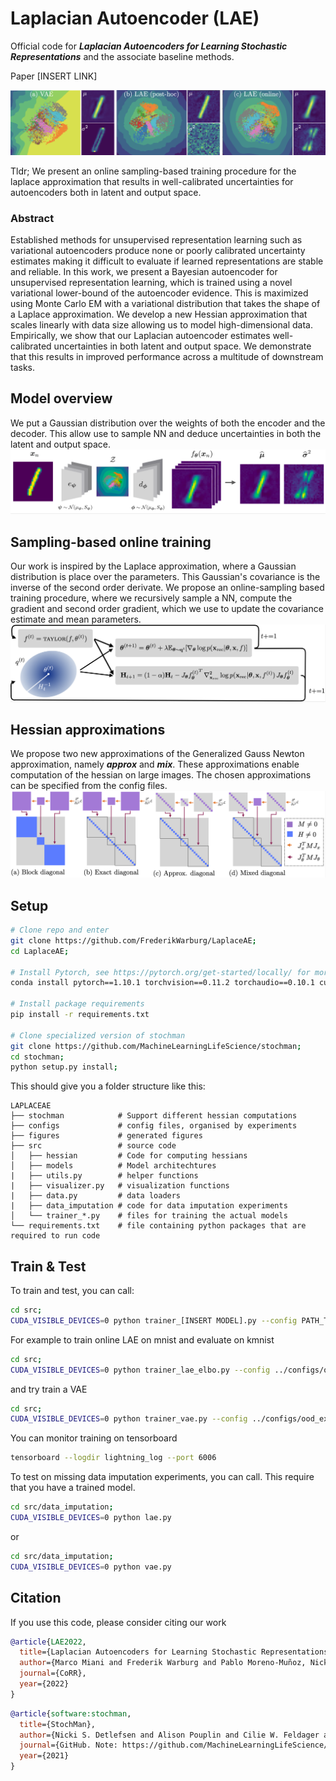 # Laplacian Autoencoder (LAE)

Official code for ***Laplacian Autoencoders for Learning Stochastic Representations*** and the associate baseline methods. 

Paper [INSERT LINK]

![](figures/readme/teaser.png)

Tldr; We present an online sampling-based training procedure for the laplace approximation that results in well-calibrated uncertainties for autoencoders both in latent and output space.

### Abstract

Established methods for unsupervised representation learning such as variational autoencoders produce none or poorly calibrated uncertainty estimates making it difficult to evaluate if learned representations are stable and reliable. In this work, we present a Bayesian autoencoder for unsupervised representation learning, which is trained using a novel variational lower-bound of the autoencoder evidence. This is maximized using Monte Carlo EM with a variational distribution that takes the shape of a Laplace approximation. We develop a new Hessian approximation that scales linearly with data size allowing us to model high-dimensional data. Empirically, we show that our Laplacian autoencoder estimates well-calibrated uncertainties in both latent and output space. We demonstrate that this results in improved performance across a multitude of downstream tasks.


## Model overview

We put a Gaussian distribution over the weights of both the encoder and the decoder. This allow use to sample NN and deduce uncertainties in both the latent and output space. 
![](figures/readme/model_overview.png)


##  Sampling-based online training
Our work is inspired by the Laplace approximation, where a Gaussian distribution is place over the parameters. This Gaussian's covariance is the inverse of the second order derivate. We propose an online-sampling based training procedure, where we recursively sample a NN, compute the gradient and second order gradient, which we use to update the covariance estimate and mean parameters.
![](figures/readme/sampling_based_training.png)

## Hessian approximations
We propose two new approximations of the Generalized Gauss Newton approximation, namely ***approx*** and ***mix***. These approximations enable computation of the hessian on large images. The chosen approximations can be specified from the config files.
![](figures/readme/hessian_approximation.png)

## Setup

```bash 
# Clone repo and enter
git clone https://github.com/FrederikWarburg/LaplaceAE;
cd LaplaceAE;

# Install Pytorch, see https://pytorch.org/get-started/locally/ for more instuctions
conda install pytorch==1.10.1 torchvision==0.11.2 torchaudio==0.10.1 cudatoolkit=10.2 -c pytorch

# Install package requirements
pip install -r requirements.txt

# Clone specialized version of stochman
git clone https://github.com/MachineLearningLifeScience/stochman;
cd stochman;
python setup.py install;
```

This should give you a folder structure like this:

    LAPLACEAE
    ├── stochman            # Support different hessian computations
    ├── configs             # config files, organised by experiments
    ├── figures             # generated figures
    ├── src                 # source code
    │   ├── hessian         # Code for computing hessians
    │   ├── models          # Model architechtures
    |   ├── utils.py        # helper functions
    |   ├── visualizer.py   # visualization functions
    |   ├── data.py         # data loaders
    |   ├── data_imputation # code for data imputation experiments
    │   └── trainer_*.py    # files for training the actual models
    └── requirements.txt    # file containing python packages that are required to run code

## Train & Test

To train and test, you can call: 

```bash
cd src; 
CUDA_VISIBLE_DEVICES=0 python trainer_[INSERT MODEL].py --config PATH_TO_CONFIG
```
For example to train online LAE on mnist and evaluate on kmnist 
```bash
cd src; 
CUDA_VISIBLE_DEVICES=0 python trainer_lae_elbo.py --config ../configs/ood_experiments/mnist/linear/lae_elbo.yaml
```
and try train a VAE

```bash
cd src; 
CUDA_VISIBLE_DEVICES=0 python trainer_vae.py --config ../configs/ood_experiments/mnist/linear/vae.yaml
```

You can monitor training on tensorboard
```bash
tensorboard --logdir lightning_log --port 6006
```

To test on missing data imputation experiments, you can call. This require that you have a trained model.

```bash
cd src/data_imputation; 
CUDA_VISIBLE_DEVICES=0 python lae.py
```
or

```bash
cd src/data_imputation; 
CUDA_VISIBLE_DEVICES=0 python vae.py
```

## Citation

If you use this code, please consider citing our work

```bibtex
@article{LAE2022,
  title={Laplacian Autoencoders for Learning Stochastic Representations},
  author={Marco Miani and Frederik Warburg and Pablo Moreno-Muñoz, Nicki Skafte Detlefsen, Søren Hauberg},
  journal={CoRR},
  year={2022}
}
```

```bibtex
@article{software:stochman,
  title={StochMan},
  author={Nicki S. Detlefsen and Alison Pouplin and Cilie W. Feldager and Cong Geng and Dimitris Kalatzis and Helene Hauschultz and Miguel González Duque and Frederik Warburg and Marco Miani and Søren Hauberg},
  journal={GitHub. Note: https://github.com/MachineLearningLifeScience/stochman/},
  year={2021}
}
```